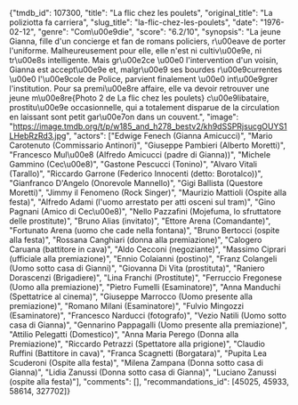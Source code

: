 {"tmdb_id": 107300, "title": "La flic chez les poulets", "original_title": "La poliziotta fa carriera", "slug_title": "la-flic-chez-les-poulets", "date": "1976-02-12", "genre": "Com\u00e9die", "score": "6.2/10", "synopsis": "La jeune Gianna, fille d'un concierge et fan de romans policiers, r\u00eave de porter l'uniforme. Malheureusement pour elle, elle n'est ni cultiv\u00e9e, ni tr\u00e8s intelligente. Mais gr\u00e2ce \u00e0 l'intervention d'un voisin, Gianna est accept\u00e9e et, malgr\u00e9 ses bourdes r\u00e9currentes \u00e0 l'\u00e9cole de Police, parvient finalement \u00e0 int\u00e9grer l'institution. Pour sa premi\u00e8re affaire, elle va devoir retrouver une jeune m\u00e8re{Photo 2 de La flic chez les poulets} c\u00e9libataire, prostitu\u00e9e occasionnelle, qui a totalement disparue de la circulation en laissant sont petit gar\u00e7on dans un couvent.", "image": "https://image.tmdb.org/t/p/w185_and_h278_bestv2/kh9dSSPRjsucgOUYS1LHebRzRd3.jpg", "actors": ["Edwige Fenech (Gianna Amicucci)", "Mario Carotenuto (Commissario Antinori)", "Giuseppe Pambieri (Alberto Moretti)", "Francesco Mul\u00e8 (Alfredo Amicucci (padre di Gianna))", "Michele Gammino (Cec\u00e8)", "Gastone Pescucci (Tonino)", "Alvaro Vitali (Tarallo)", "Riccardo Garrone (Federico Innocenti (detto: Borotalco))", "Gianfranco D'Angelo (Onorevole Mannello)", "Gigi Ballista (Questore Moretti)", "Jimmy il Fenomeno (Rock Singer)", "Maurizio Mattioli (Ospite alla festa)", "Alfredo Adami (l'uomo arrestato per atti osceni sul tram)", "Gino Pagnani (Amico di Cec\u00e8)", "Nello Pazzafini (Mojefuma, lo sfruttatore delle prostitute)", "Bruno Alias (invitato)", "Ettore Arena (Comandante)", "Fortunato Arena (uomo che cade nella fontana)", "Bruno Bertocci (ospite alla festa)", "Rossana Canghiari (donna alla premiazione)", "Calogero Caruana (battitore in cava)", "Aldo Cecconi (negoziante)", "Massimo Ciprari (ufficiale alla premiazione)", "Ennio Colaianni (postino)", "Franz Colangeli (Uomo sotto casa di Gianni)", "Giovanna Di Vita (prostituta)", "Raniero Dorascenzi (Brigadiere)", "Lina Franchi (Prostitute)", "Ferruccio Fregonese (Uomo alla premiazione)", "Pietro Fumelli (Esaminatore)", "Anna Manduchi (Spettatrice al cinema)", "Giuseppe Marrocco (Uomo presente alla premiazione)", "Romano Milani (Esaminatore)", "Fulvio Mingozzi (Esaminatore)", "Francesco Narducci (fotografo)", "Vezio Natili (Uomo sotto casa di Gianna)", "Gennarino Pappagalli (Uomo presente alla premiazione)", "Attilio Pelegatti (Domestico)", "Anna Maria Perego (Donna alla Premiazione)", "Riccardo Petrazzi (Spettatore alla prigione)", "Claudio Ruffini (Battitore in cava)", "Franca Scagnetti (Borgatara)", "Pupita Lea Scuderoni (Ospite alla festa)", "Milena Zampana (Donna sotto casa di Gianna)", "Lidia Zanussi (Donna sotto casa di Gianna)", "Luciano Zanussi (ospite alla festa)"], "comments": [], "recommandations_id": [45025, 45933, 58614, 327702]}